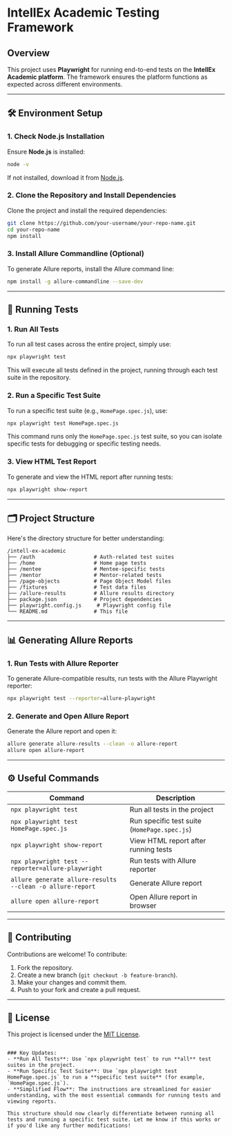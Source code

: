 # IntellEx Academic Testing Framework

## Overview
This project uses **Playwright** for running end-to-end tests on the **IntellEx Academic platform**. The framework ensures the platform functions as expected across different environments.

---

## 🛠️ Environment Setup

### 1. Check Node.js Installation
Ensure **Node.js** is installed:
```bash
node -v
```
If not installed, download it from [Node.js](https://nodejs.org/).

### 2. Clone the Repository and Install Dependencies
Clone the project and install the required dependencies:
```bash
git clone https://github.com/your-username/your-repo-name.git
cd your-repo-name
npm install
```

### 3. Install Allure Commandline (Optional)
To generate Allure reports, install the Allure command line:
```bash
npm install -g allure-commandline --save-dev
```

---

## 🚀 Running Tests

### 1. Run All Tests
To run all test cases across the entire project, simply use:
```bash
npx playwright test
```
This will execute all tests defined in the project, running through each test suite in the repository.

### 2. Run a Specific Test Suite
To run a specific test suite (e.g., `HomePage.spec.js`), use:
```bash
npx playwright test HomePage.spec.js
```
This command runs only the `HomePage.spec.js` test suite, so you can isolate specific tests for debugging or specific testing needs.

### 3. View HTML Test Report
To generate and view the HTML report after running tests:
```bash
npx playwright show-report
```

---

## 🗂️ Project Structure

Here's the directory structure for better understanding:
```plaintext
/intell-ex-academic
├── /auth                   # Auth-related test suites
├── /home                   # Home page tests
├── /mentee                 # Mentee-specific tests
├── /mentor                 # Mentor-related tests
├── /page-objects           # Page Object Model files
├── /fixtures               # Test data files
├── /allure-results         # Allure results directory
├── package.json            # Project dependencies
├── playwright.config.js     # Playwright config file
└── README.md               # This file
```

---

## 📊 Generating Allure Reports

### 1. Run Tests with Allure Reporter
To generate Allure-compatible results, run tests with the Allure Playwright reporter:
```bash
npx playwright test --reporter=allure-playwright
```

### 2. Generate and Open Allure Report
Generate the Allure report and open it:
```bash
allure generate allure-results --clean -o allure-report
allure open allure-report
```

---

## ⚙️ Useful Commands

| Command | Description |
|---------|-------------|
| `npx playwright test` | Run all tests in the project |
| `npx playwright test HomePage.spec.js` | Run specific test suite (`HomePage.spec.js`) |
| `npx playwright show-report` | View HTML report after running tests |
| `npx playwright test --reporter=allure-playwright` | Run tests with Allure reporter |
| `allure generate allure-results --clean -o allure-report` | Generate Allure report |
| `allure open allure-report` | Open Allure report in browser |

---

## 🤝 Contributing

Contributions are welcome! To contribute:

1. Fork the repository.
2. Create a new branch (`git checkout -b feature-branch`).
3. Make your changes and commit them.
4. Push to your fork and create a pull request.

---

## 📝 License
This project is licensed under the [MIT License](LICENSE).
```

### Key Updates:
- **Run All Tests**: Use `npx playwright test` to run **all** test suites in the project.
- **Run Specific Test Suite**: Use `npx playwright test HomePage.spec.js` to run a **specific test suite** (for example, `HomePage.spec.js`).
- **Simplified Flow**: The instructions are streamlined for easier understanding, with the most essential commands for running tests and viewing reports.

This structure should now clearly differentiate between running all tests and running a specific test suite. Let me know if this works or if you'd like any further modifications!

